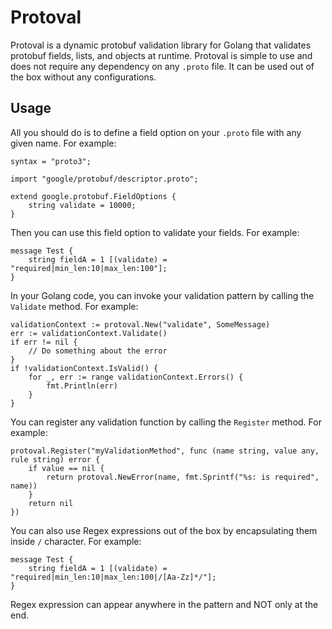 # Protoval 
Protoval is a dynamic protobuf validation library for Golang that validates protobuf fields, lists, and objects at runtime. Protoval is simple to use and does not require any dependency on any `.proto` file. It can be used out of the box without any configurations. 

## Usage 
All you should do is to define a field option on your `.proto` file with any given name. For example: 

    syntax = "proto3";

    import "google/protobuf/descriptor.proto";

    extend google.protobuf.FieldOptions {
        string validate = 10000;
    }

Then you can use this field option to validate your fields. For example: 

    message Test {
        string fieldA = 1 [(validate) = "required|min_len:10|max_len:100"];
    }

In your Golang code, you can invoke your validation pattern by calling the `Validate` method. For example: 

    validationContext := protoval.New("validate", SomeMessage)
    err := validationContext.Validate()
    if err != nil {
        // Do something about the error
    }
    if !validationContext.IsValid() {
        for _, err := range validationContext.Errors() {
            fmt.Println(err)
        }
    }

You can register any validation function by calling the `Register` method. For example: 

    protoval.Register("myValidationMethod", func (name string, value any, rule string) error {
        if value == nil {
            return protoval.NewError(name, fmt.Sprintf("%s: is required", name))
        }
        return nil
    })

You can also use Regex expressions out of the box by encapsulating them inside `/` character. For example: 

    message Test {
        string fieldA = 1 [(validate) = "required|min_len:10|max_len:100|/[Aa-Zz]*/"];
    }

Regex expression can appear anywhere in the pattern and NOT only at the end. 